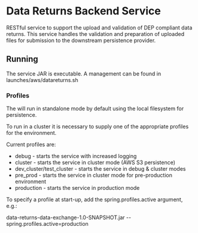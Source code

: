 # Data Returns Backend Service
RESTful service to support the upload and validation of DEP compliant data returns.
This service handles the validation and preparation of uploaded files for submission
to the downstream persistence provider.

## Running
The service JAR is executable.  A management can be found in launches/aws/datareturns.sh

### Profiles
The will run in standalone mode by default using the local filesystem for persistence.

To run in a cluster it is necessary to supply one of the appropriate profiles for the environment.

Current profiles are:
* debug - starts the service with increased logging
* cluster - starts the service in cluster mode (AWS S3 persistence)
* dev_cluster/test_cluster - starts the service in debug & cluster modes
* pre_prod - starts the service in cluster mode for pre-production environment
* production - starts the service in production mode

To specify a profile at start-up, add the spring.profiles.active argument, e.g.:

data-returns-data-exchange-1.0-SNAPSHOT.jar --spring.profiles.active=production